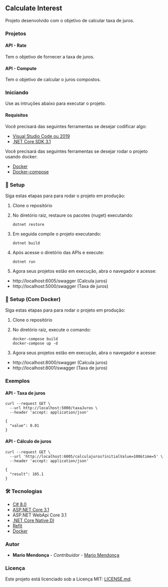 ## Calculate Interest

Projeto desenvolvido com o objetivo de calcular taxa de juros.

### Projetos

#### API - Rate
Tem o objetivo de fornecer a taxa de juros.

#### API - Compute
Tem o objetivo de calcular o juros compostos.

### Iniciando
Use as intruções abaixo para executar o projeto.

#### Requisitos
Você precisará das seguintes ferramentas se desejar codificar algo:

* [Visual Studio Code ou 2019](http://www.visualstudio.com/downloads/)
* [.NET Core SDK 3.1](http://www.microsoft.com/net/download)

Você precisará das seguintes ferramentas se desejar rodar o projeto usando docker:

* [Docker](http://www.docker.com/)
* [Docker-compose](http://docs.docker.com/compose/install/)

### 🎲 Setup
Siga estas etapas para para rodar o projeto em produção:

  1. Clone o repositório

  2. No diretório raiz, restaure os pacotes (nuget) executando:
     ```
     dotnet restore
     ```
  3. Em seguida compile o projeto executando:
     ```
     dotnet build
     ```
  3. Após acesse o diretório das APIs e execute:
     ```
     dotnet run
     ```
  4. Agora seus projetos estão em execução, abra o navegador e acesse: 
  - http://localhost:6005/swagger (Calcula juros)
  - http://localhost:5000/swagger (Taxa de juros)

### 🎲 Setup (Com Docker)

Siga estas etapas para para rodar o projeto em produção:

  1. Clone o repositório

  2. No diretório raiz, execute o comando:
     ```
     docker-compose build
     docker-compose up -d
     ```
  3. Agora seus projetos estão em execução, abra o navegador e acesse: 
  - http://localhost:8000/swagger (Calcula juros)
  - http://localhost:8001/swagger (Taxa de juros)

### Exemplos

#### API - Taxa de juros
```
curl --request GET \
  --url http://localhost:5000/taxaJuros \
  --header 'accept: application/json'

{
  "value": 0.01
}
```

#### API - Cálculo de juros
```
curl --request GET \
  --url 'http://localhost:6005/calculajuros?initialValue=100&time=5' \
  --header 'accept: application/json'

{
  "result": 105.1
}
```

### 🛠 Tecnologias

- [C# 8.0](https://docs.microsoft.com/pt-br/dotnet/csharp/)
- [ASP.NET Core 3.1](https://dotnet.microsoft.com/download/dotnet-core/3.1)
- ASP.NET WebApi Core 3.1
- [.NET Core Native DI](https://docs.microsoft.com/pt-br/aspnet/core/fundamentals/dependency-injection?view=aspnetcore-3.1)
- [Refit](https://www.nuget.org/packages/Refit.HttpClientFactory/)
- [Docker](https://www.docker.com/)

### Autor
* **Mario Mendonça** - *Contribuidor* - [Mario Mendonça](https://lab.coodesh.com/mario.mendonca)


### Licença
Este projeto está licenciado sob a Licença MIT: [LICENSE.md](https://lab.coodesh.com/mario.mendonca/dotnet-20200902/-/blob/master/LICENSE).
